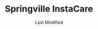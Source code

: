 ---
layout: location-page
date: Last Modified
description: "Local COVID-19 testing is available at Springville InstaCare in Springville, Utah, USA."
permalink: "locations/utah/springville/springville-instacare/"
tags:
  - locations
  - utah
title: Springville InstaCare
uniqueName: springville-instacare
state: Utah
stateAbbr: UT
hood: "Springville"
address: "762 W 400 S"
city: "Springville"
zip: "84663"
zipsNearby: "84003 84004 84006 84010 84011 84054 84087 84013 84014 84017 84024 84020 84021 84027 84051 84073 84626 84627 84628 84629 84025 84632 84633 84032 84526 84529 84033 84528 84036 84061 84037 84005 84043 84045 84639 84044 84047 84049 84645 84050 84623 84646 84667 84647 84648 84055 84537 84057 84058 84059 84097 84060 84068 84098 84651 84042 84062 84501 84601 84602 84603 84604 84605 84606 84065 84095 84096 84069 84653 84101 84102 84103 84104 84105 84106 84107 84108 84109 84110 84111 84112 84113 84114 84115 84116 84117 84118 84119 84120 84121 84122 84123 84124 84125 84126 84127 84128 84129 84130 84131 84132 84133 84134 84136 84138 84139 84141 84143 84145 84147 84148 84150 84151 84152 84157 84158 84165 84170 84171 84180 84184 84189 84190 84199 84070 84090 84091 84092 84093 84094 84655 84660 84662 84663 84664 84071 84539 84031 84072 84074 84080 84082 84542 84081 84084 84088 84144" 
mapUrl: "http://maps.apple.com/?q=Springville+InstaCare&address=762+W+400+S,Springville,Utah,84663"
locationType: Drive-thru
phone: "801-429-1250"
website: "https://intermountainhealthcare.org/locations/springville-clinic/medical-services/instacare/"
onlineBooking: undefined
closed: undefined
closedUpdate: April 18th, 2020
notes: "Requires phone screen."
days: Everyday
hours: 9AM-5PM
ctaMessage: Learn more
ctaUrl: "https://intermountainhealthcare.org/locations/springville-clinic/medical-services/instacare/"
---